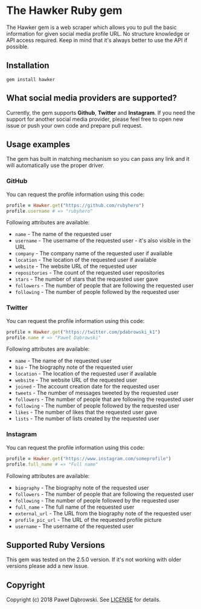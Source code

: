 # The Hawker Ruby gem

The Hawker gem is a web scraper which allows you to pull the basic information for given social media profile URL. No structure knowledge or API access required. Keep in mind that it's always better to use the API if possible.

## Installation
    gem install hawker

## What social media providers are supported?

Currently, the gem supports **Github**, **Twitter** and **Instagram**. If you need the support for another social media provider, please feel free to open new issue or push your own code and prepare pull request.

## Usage examples

The gem has built in matching mechanism so you can pass any link and it will automatically use the proper driver.

### GitHub

You can request the profile information using this code:

```ruby
profile = Hawker.get("https://github.com/rubyhero")
profile.username # => "rubyhero"
```

Following attributes are available:

* `name` - The name of the requested user
* `username` - The username of the requested user - it's also visible in the URL
* `company` - The company name of the requested user if available
* `location` - The location of the requested user if available
* `website` - The website URL of the requested user
* `repositories` - The count of the requested user repositories
* `stars` - The number of stars that the requested user gave
* `followers` - The number of people that are following the requested user
* `following` - The number of people followed by the requested user

### Twitter

You can request the profile information using this code:

```ruby
profile = Hawker.get("https://twitter.com/pdabrowski_k1")
profile.name # => "Paweł Dąbrowski"
```

Following attributes are available:

* `name` - The name of the requested user
* `bio` - The biography note of the requested user
* `location` - The location of the requested user if available
* `website` - The website URL of the requested user
* `joined` - The account creation date for the requested user
* `tweets` - The number of messages tweeted by the requested user
* `followers` - The number of people that are following the requested user
* `following` - The number of people followed by the requested user
* `likes` - The number of likes that the requested user gave
* `lists` - The number of lists created by the requested user

### Instagram

You can request the profile information using this code:

```ruby
profile = Hawker.get("https://www.instagram.com/someprofile")
profile.full_name # => "Full name"
```

Following attributes are available:

* `biography` - The biography note of the requested user
* `followers` - The number of people that are following the requested user
* `following` - The number of people followed by the requested user
* `full_name` - The full name of the requested user
* `external_url` - The URL from the biography note of the requested user
* `profile_pic_url` - The URL of the requested profile picture
* `username` - The username of the requested user

## Supported Ruby Versions

This gem was tested on the 2.5.0 version. If it's not working with older versions please add a new issue.

## Copyright

Copyright (c) 2018 Paweł Dąbrowski.
See [LICENSE][] for details.

[license]: LICENSE.md
